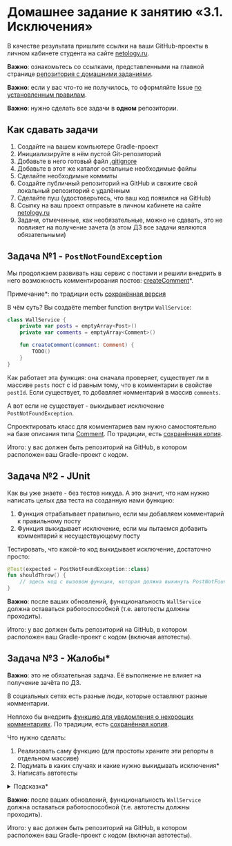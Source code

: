 # Домашнее задание к занятию «3.1. Исключения»

В качестве результата пришлите ссылки на ваши GitHub-проекты в личном кабинете студента на сайте [netology.ru](https://netology.ru).

**Важно**: ознакомьтесь со ссылками, представленными на главной странице [репозитория с домашними заданиями](../README.md).

**Важно**: если у вас что-то не получилось, то оформляйте Issue [по установленным правилам](../report-requirements.md).

**Важно**: нужно сделать все задачи в **одном** репозитории.

## Как сдавать задачи

1. Создайте на вашем компьютере Gradle-проект
1. Инициализируйте в нём пустой Git-репозиторий
1. Добавьте в него готовый файл [.gitignore](../.gitignore)
1. Добавьте в этот же каталог остальные необходимые файлы
1. Сделайте необходимые коммиты
1. Создайте публичный репозиторий на GitHub и свяжите свой локальный репозиторий с удалённым
1. Сделайте пуш (удостоверьтесь, что ваш код появился на GitHub)
1. Ссылку на ваш проект отправьте в личном кабинете на сайте [netology.ru](https://netology.ru)
1. Задачи, отмеченные, как необязательные, можно не сдавать, это не повлияет на получение зачета (в этом ДЗ все задачи являются обязательными)

## Задача №1 - `PostNotFoundException`

Мы продолжаем развивать наш сервис с постами и решили внедрить в него возможность комментирования постов: [createComment](https://vk.com/dev/wall.createComment)*.

Примечание*: по традиции есть [сохранённая версия](assets/wall.createComment.pdf)

В чём суть? Вы создаёте member function внутри `WallService`:

```kotlin
class WallService {
    private var posts = emptyArray<Post>()
    private var comments = emptyArray<Comment>()

    fun createComment(comment: Comment) {
        TODO()
    }
}
```

Как работает эта функция: она сначала проверяет, существует ли в массиве `posts` пост с id равным тому, что в комментарии в свойстве `postId`. Если существует, то добавляет комментарий в массив `comments`.

А вот если не существует - выкидывает исключение `PostNotFoundException`.

Спроектировать класс для комментариев вам нужно самостоятельно на базе описания типа [Comment](https://vk.com/dev/objects/comment). По традиции, есть [сохранённая копия](assets/comment.pdf).

Итого: у вас должен быть репозиторий на GitHub, в котором расположен ваш Gradle-проект с кодом.

## Задача №2 - JUnit

Как вы уже знаете - без тестов никуда. А это значит, что нам нужно написать целых два теста на созданную нами функцию:
1. Функция отрабатывает правильно, если мы добавляем комментарий к правильному посту
1. Функция выкидывает исключение, если мы пытаемся добавить комментарий к несуществующему посту

Тестировать, что какой-то код выкидывает исключение, достаточно просто:

```kotlin
@Test(expected = PostNotFoundException::class)
fun shouldThrow() {
    // здесь код с вызовом функции, которая должна выкинуть PostNotFoundException
}
```

**Важно**: после ваших обновлений, функциональность `WallService` должна оставаться работоспособной (т.е. автотесты должны проходить).

Итого: у вас должен быть репозиторий на GitHub, в котором расположен ваш Gradle-проект с кодом (включая автотесты).

## Задача №3 - Жалобы*

**Важно**: это не обязательная задача. Её выполнение не влияет на получение зачёта по ДЗ.

В социальных сетях есть разные люди, которые оставляют разные комментарии.

Неплохо бы внедрить [функцию для уведомления о нехороших комментариях](https://vk.com/dev/wall.reportComment). По традиции, есть [сохранённая копия](assets/wall.reportComment.pdf).

Что нужно сделать:
1. Реализовать саму функцию (для простоты храните эти репорты в отдельном массиве)
1. Подумать в каких случаях и какие нужно выкидывать исключения*
1. Написать автотесты

<details>
<summary>Подсказка*</summary>

Обратите внимание, что неверным может быть не только id комментария, но и причина.
</details>

**Важно**: после ваших обновлений, функциональность `WallService` должна оставаться работоспособной (т.е. автотесты должны проходить).

Итого: у вас должен быть репозиторий на GitHub, в котором расположен ваш Gradle-проект с кодом (включая автотесты).
